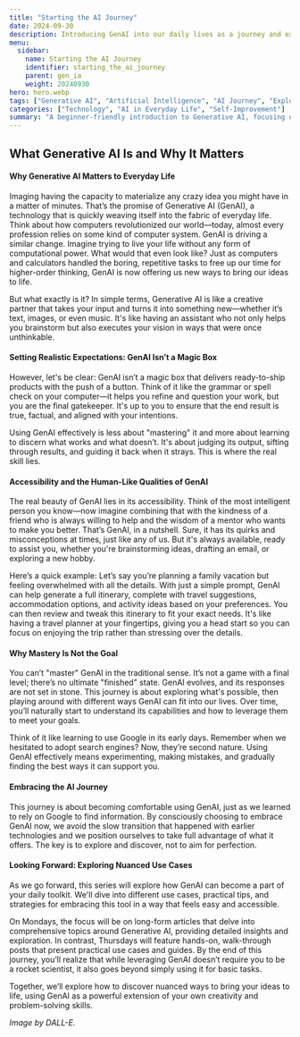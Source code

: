 ```yaml
---
title: "Starting the AI Journey"
date: 2024-09-30
description: Introducing GenAI into our daily lives as a journey and exploration.
menu:
  sidebar:
    name: Starting the AI Journey
    identifier: starting_the_ai_journey
    parent: gen_ia
    weight: 20240930
hero: hero.webp
tags: ["Generative AI", "Artificial Intelligence", "AI Journey", "Exploration", "Learning"]
categories: ["Technology", "AI in Everyday Life", "Self-Improvement"]
summary: "A beginner-friendly introduction to Generative AI, focusing on learning and exploration to integrate AI into daily life."
---
```


## What Generative AI Is and Why It Matters

#### Why Generative AI Matters to Everyday Life
Imaging having the capacity to materialize any crazy idea you might have in a matter of minutes. That’s the promise of Generative AI (GenAI), a technology that is quickly weaving itself into the fabric of everyday life. Think about how computers revolutionized our world—today, almost every profession relies on some kind of computer system. GenAI is driving a similar change. Imagine trying to live your life without any form of computational power. What would that even look like? Just as computers and calculators handled the boring, repetitive tasks to free up our time for higher-order thinking, GenAI is now offering us new ways to bring our ideas to life.

But what exactly is it? In simple terms, Generative AI is like a creative partner that takes your input and turns it into something new—whether it’s text, images, or even music. It's like having an assistant who not only helps you brainstorm but also executes your vision in ways that were once unthinkable.

#### Setting Realistic Expectations: GenAI Isn’t a Magic Box
However, let's be clear: GenAI isn’t a magic box that delivers ready-to-ship products with the push of a button. Think of it like the grammar or spell check on your computer—it helps you refine and question your work, but you are the final gatekeeper. It's up to you to ensure that the end result is true, factual, and aligned with your intentions.

Using GenAI effectively is less about "mastering" it and more about learning to discern what works and what doesn’t. It's about judging its output, sifting through results, and guiding it back when it strays. This is where the real skill lies.

#### Accessibility and the Human-Like Qualities of GenAI
The real beauty of GenAI lies in its accessibility. Think of the most intelligent person you know—now imagine combining that with the kindness of a friend who is always willing to help and the wisdom of a mentor who wants to make you better. That’s GenAI, in a nutshell. Sure, it has its quirks and misconceptions at times, just like any of us. But it's always available, ready to assist you, whether you're brainstorming ideas, drafting an email, or exploring a new hobby.

Here’s a quick example: Let’s say you’re planning a family vacation but feeling overwhelmed with all the details. With just a simple prompt, GenAI can help generate a full itinerary, complete with travel suggestions, accommodation options, and activity ideas based on your preferences. You can then review and tweak this itinerary to fit your exact needs. It's like having a travel planner at your fingertips, giving you a head start so you can focus on enjoying the trip rather than stressing over the details.

#### Why Mastery Is Not the Goal
You can’t "master" GenAI in the traditional sense. It’s not a game with a final level; there’s no ultimate "finished" state. GenAI evolves, and its responses are not set in stone. This journey is about exploring what's possible, then playing around with different ways GenAI can fit into our lives. Over time, you’ll naturally start to understand its capabilities and how to leverage them to meet your goals.

Think of it like learning to use Google in its early days. Remember when we hesitated to adopt search engines? Now, they’re second nature. Using GenAI effectively means experimenting, making mistakes, and gradually finding the best ways it can support you.

#### Embracing the AI Journey
This journey is about becoming comfortable using GenAI, just as we learned to rely on Google to find information. By consciously choosing to embrace GenAI now, we avoid the slow transition that happened with earlier technologies and we position ourselves to take full advantage of what it offers. The key is to explore and discover, not to aim for perfection.

#### Looking Forward: Exploring Nuanced Use Cases
As we go forward, this series will explore how GenAI can become a part of your daily toolkit. We'll dive into different use cases, practical tips, and strategies for embracing this tool in a way that feels easy and accessible.

On Mondays, the focus will be on long-form articles that delve into comprehensive topics around Generative AI, providing detailed insights and exploration. In contrast, Thursdays will feature hands-on, walk-through posts that present practical use cases and guides. By the end of this journey, you’ll realize that while leveraging GenAI doesn’t require you to be a rocket scientist, it also goes beyond simply using it for basic tasks.

Together, we’ll explore how to discover nuanced ways to bring your ideas to life, using GenAI as a powerful extension of your own creativity and problem-solving skills.



_Image by DALL-E._
